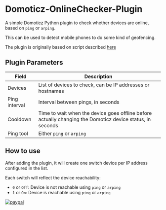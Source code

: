 # Domoticz-OnlineChecker-Plugin

A simple Domoticz Python plugin to check whether devices are online, based on `ping` or `arping`.

This can be used to detect mobile phones to do some kind of geofencing.

The plugin is originally based on script described [here](https://www.domoticz.com/wiki/Presence_detection)

## Plugin Parameters

| Field         | Description |
|---------------|-------------|
| Devices       | List of devices to check, can be IP addresses or hostnames |
| Ping interval | Interval between pings, in seconds |
| Cooldown      | Time to wait when the device goes offline before actually changing the Domoticz device status, in seconds |
| Ping tool     | Either `ping` or `arping` |

## How to use

After adding the plugin, it will create one switch device per IP address configured in the list.

Each switch will reflect the device reachability:

- `0` or `Off`: Device is not reachable using `ping` or `arping`
- `1` or `On`: Device is reachable using `ping` or `arping`

[![paypal](https://www.paypalobjects.com/en_US/i/btn/btn_donateCC_LG.gif)](https://www.paypal.com/donate/?business=VNKNGYUAZQR6A&no_recurring=0&currency_code=EUR)
